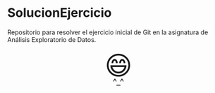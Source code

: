 # SolucionEjercicio

Repositorio para resolver el ejercicio inicial de Git en la asignatura de Análisis Exploratorio de Datos.

<div style="text-align: center;">
  <div style="font-size: 60px;">😄</div>
  <div style="font-size: 20px; margin-top: -10px;">^_^</div>
</div>
